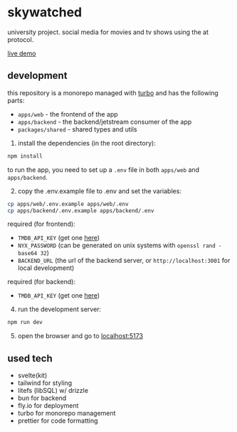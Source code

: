 # skywatched

university project. social media for movies and tv shows using the at protocol.

[live demo](https://skywatched.app/)

## development

this repository is a monorepo managed with [turbo](https://turbo.build/) and has the following parts:

- `apps/web` - the frontend of the app
- `apps/backend` - the backend/jetstream consumer of the app
- `packages/shared` - shared types and utils

1. install the dependencies (in the root directory):

```bash
npm install
```

to run the app, you need to set up a `.env` file in both `apps/web` and `apps/backend`.

2. copy the .env.example file to .env and set the variables:

```bash
cp apps/web/.env.example apps/web/.env
cp apps/backend/.env.example apps/backend/.env
```

required (for frontend):

- `TMDB_API_KEY` (get one [here](https://www.themoviedb.org/settings/api))
- `NYX_PASSWORD` (can be generated on unix systems with `openssl rand -base64 32`)
- `BACKEND_URL` (the url of the backend server, or `http://localhost:3001` for local development)

required (for backend):

- `TMDB_API_KEY` (get one [here](https://www.themoviedb.org/settings/api))

4. run the development server:

```bash
npm run dev
```

5. open the browser and go to [localhost:5173](http://localhost:5173)

## used tech

- svelte(kit)
- tailwind for styling
- litefs (libSQL) w/ drizzle
- bun for backend
- fly.io for deployment
- turbo for monorepo management
- prettier for code formatting
